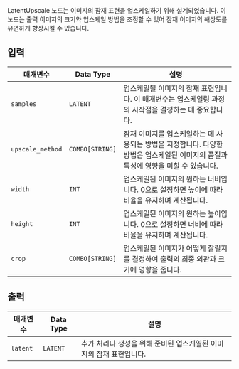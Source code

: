 
LatentUpscale 노드는 이미지의 잠재 표현을 업스케일하기 위해 설계되었습니다. 이 노드는 출력 이미지의 크기와 업스케일 방법을 조정할 수 있어 잠재 이미지의 해상도를 유연하게 향상시킬 수 있습니다.

## 입력

| 매개변수 | Data Type | 설명 |
|-----------|-------------|-------------|
| `samples` | `LATENT`    | 업스케일될 이미지의 잠재 표현입니다. 이 매개변수는 업스케일링 과정의 시작점을 결정하는 데 중요합니다. |
| `upscale_method` | `COMBO[STRING]` | 잠재 이미지를 업스케일하는 데 사용되는 방법을 지정합니다. 다양한 방법은 업스케일된 이미지의 품질과 특성에 영향을 미칠 수 있습니다. |
| `width`   | `INT`       | 업스케일된 이미지의 원하는 너비입니다. 0으로 설정하면 높이에 따라 비율을 유지하며 계산됩니다. |
| `height`  | `INT`       | 업스케일된 이미지의 원하는 높이입니다. 0으로 설정하면 너비에 따라 비율을 유지하며 계산됩니다. |
| `crop`    | `COMBO[STRING]` | 업스케일된 이미지가 어떻게 잘릴지를 결정하여 출력의 최종 외관과 크기에 영향을 줍니다. |

## 출력

| 매개변수 | Data Type | 설명 |
|-----------|-------------|-------------|
| `latent`  | `LATENT`    | 추가 처리나 생성을 위해 준비된 업스케일된 이미지의 잠재 표현입니다. |
